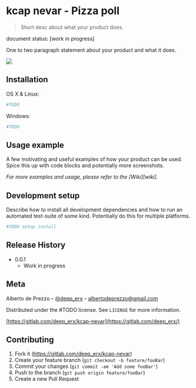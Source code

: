 # kcap nevar - Pizza poll
> Short desc about what your product does.

document status: [work in progress]

One to two paragraph statement about your product and what it does.

![](header.png)

## Installation

OS X & Linux:

```sh
#TODO
```

Windows:

```sh
#TODO
```

## Usage example

A few motivating and useful examples of how your product can be used. Spice this up with code blocks and potentially more screenshots.

_For more examples and usage, please refer to the [Wiki][wiki]._

## Development setup

Describe how to install all development dependencies and how to run an automated test-suite of some kind. Potentially do this for multiple platforms.

```sh
#TODO setup install

```

## Release History

* 0.0.1
    * Work in progress

## Meta

Alberto de Prezzo – [@deep_erx](https://twitter.com/deep_erx) – albertodeprezzo@gmail.com

Distributed under the #TODO license. See ``LICENSE`` for more information.

[https://gitlab.com/deep_erx/kcap-nevar](https://gitlab.com/deep_erx/)

## Contributing

1. Fork it (<https://gitlab.com/deep_erx/kcap-nevar>)
2. Create your feature branch (`git checkout -b feature/fooBar`)
3. Commit your changes (`git commit -am 'Add some fooBar'`)
4. Push to the branch (`git push origin feature/fooBar`)
5. Create a new Pull Request

<!-- Markdown link & img dfn's -->
